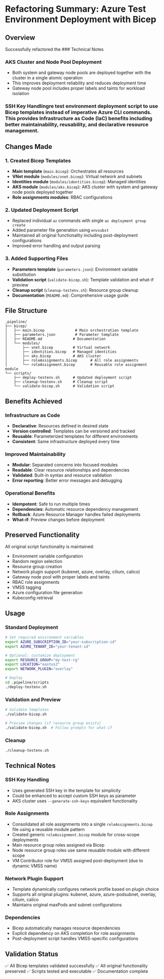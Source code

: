 # Refactoring Summary: Azure Test Environment Deployment with Bicep

## Overview
Successfully refactored the ### Technical Notes

### AKS Cluster and Node Pool Deployment
- Both system and gateway node pools are deployed together with the cluster in a single atomic operation
- This improves deployment reliability and reduces deployment time
- Gateway node pool includes proper labels and taints for workload isolation

### SSH Key Handlingre test environment deployment script to use Bicep templates instead of imperative Azure CLI commands. This provides Infrastructure as Code (IaC) benefits including better maintainability, reusability, and declarative resource management.

## Changes Made

### 1. Created Bicep Templates
- **Main template** (`main.bicep`): Orchestrates all resources
- **VNet module** (`modules/vnet.bicep`): Virtual network and subnets
- **Identities module** (`modules/identities.bicep`): Managed identities
- **AKS module** (`modules/aks.bicep`): AKS cluster with system and gateway node pools deployed together
- **Role assignments modules**: RBAC configurations

### 2. Updated Deployment Script
- Replaced individual `az` commands with single `az deployment group create`
- Added parameter file generation using `envsubst`
- Maintained all original functionality including post-deployment configurations
- Improved error handling and output parsing

### 3. Added Supporting Files
- **Parameters template** (`parameters.json`): Environment variable substitution
- **Validation script** (`validate-bicep.sh`): Template validation and what-if preview
- **Cleanup script** (`cleanup-testenv.sh`): Resource group cleanup
- **Documentation** (`README.md`): Comprehensive usage guide

## File Structure
```
.pipeline/
├── bicep/
│   ├── main.bicep              # Main orchestration template
│   ├── parameters.json         # Parameter template
│   ├── README.md              # Documentation
│   └── modules/
│       ├── vnet.bicep         # Virtual network
│       ├── identities.bicep   # Managed identities
│       ├── aks.bicep          # AKS cluster
│       ├── roleAssignments.bicep      # All role assignments
│       └── roleAssignment.bicep       # Reusable role assignment module
└── scripts/
    ├── deploy-testenv.sh      # Updated deployment script
    ├── cleanup-testenv.sh     # Cleanup script
    └── validate-bicep.sh      # Validation script
```

## Benefits Achieved

### Infrastructure as Code
- **Declarative**: Resources defined in desired state
- **Version controlled**: Templates can be versioned and tracked
- **Reusable**: Parameterized templates for different environments
- **Consistent**: Same infrastructure deployed every time

### Improved Maintainability
- **Modular**: Separated concerns into focused modules
- **Readable**: Clear resource relationships and dependencies
- **Validated**: Built-in syntax and resource validation
- **Error reporting**: Better error messages and debugging

### Operational Benefits
- **Idempotent**: Safe to run multiple times
- **Dependencies**: Automatic resource dependency management
- **Rollback**: Azure Resource Manager handles failed deployments
- **What-if**: Preview changes before deployment

## Preserved Functionality
All original script functionality is maintained:
- Environment variable configuration
- Random region selection
- Resource group creation
- Network plugin support (kubenet, azure, overlay, cilium, calico)
- Gateway node pool with proper labels and taints
- RBAC role assignments
- VMSS tagging
- Azure configuration file generation
- Kubeconfig retrieval

## Usage

### Standard Deployment
```bash
# Set required environment variables
export AZURE_SUBSCRIPTION_ID="your-subscription-id"
export AZURE_TENANT_ID="your-tenant-id"

# Optional: customize deployment
export RESOURCE_GROUP="my-test-rg"
export LOCATION="eastus2"
export NETWORK_PLUGIN="overlay"

# Deploy
cd .pipeline/scripts
./deploy-testenv.sh
```

### Validation and Preview
```bash
# Validate templates
./validate-bicep.sh

# Preview changes (if resource group exists)
./validate-bicep.sh  # Follow prompts for what-if
```

### Cleanup
```bash
./cleanup-testenv.sh
```

## Technical Notes

### SSH Key Handling
- Uses generated SSH key in the template for simplicity
- Could be enhanced to accept custom SSH keys as parameter
- AKS cluster uses `--generate-ssh-keys` equivalent functionality

### Role Assignments
- Consolidated all role assignments into a single `roleAssignments.bicep` file using a reusable module pattern
- Created generic `roleAssignment.bicep` module for cross-scope deployments
- Main resource group roles assigned via Bicep
- Node resource group roles use same reusable module with different scope
- VM Contributor role for VMSS assigned post-deployment (due to dynamic VMSS name)

### Network Plugin Support
- Template dynamically configures network profile based on plugin choice
- Supports all original plugins: kubenet, azure, azure-podsubnet, overlay, cilium, calico
- Maintains original maxPods and subnet configurations

### Dependencies
- Bicep automatically manages resource dependencies
- Explicit dependency on AKS completion for role assignments
- Post-deployment script handles VMSS-specific configurations

## Validation Status
✅ All Bicep templates validated successfully
✅ All original functionality preserved
✅ Scripts tested and executable
✅ Documentation complete
